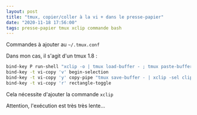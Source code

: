 ```yaml
---
layout: post
title: "tmux, copier/coller à la vi + dans le presse-papier"
date: "2020-11-18 17:56:00"
tags: presse-papier tmux xclip commande bash
---
```

Commandes à ajouter au `~/.tmux.conf`

Dans mon cas, il s'agit d'un tmux 1.8 :

```bash
bind-key P run-shell "xclip -o | tmux load-buffer - ; tmux paste-buffer"
bind-key -t vi-copy 'v' begin-selection
bind-key -t vi-copy 'y' copy-pipe "tmux save-buffer - | xclip -sel clip -i"
bind-key -t vi-copy 'r' rectangle-toggle
```

Cela nécessite d'ajouter la commande `xclip`

Attention, l'exécution est très très lente...
